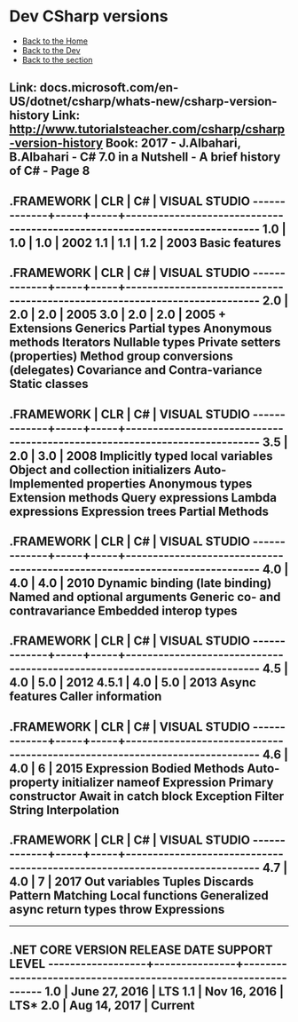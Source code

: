 # Dev CSharp versions

- [Back to the Home](../../../README.md)
- [Back to the Dev](../../README.md)
- [Back to the section](README.md)

Link: docs.microsoft.com/en-US/dotnet/csharp/whats-new/csharp-version-history
Link: http://www.tutorialsteacher.com/csharp/csharp-version-history
Book: 2017 - J.Albahari, B.Albahari - C# 7.0 in a Nutshell - A brief history of C# - Page 8
----------------------------------------------------------------------------------------------------
.FRAMEWORK   | CLR | C#  | VISUAL STUDIO
-------------+-----+-----+---------------------------------------------------------------------------
1.0          | 1.0 | 1.0 | 2002
1.1          | 1.1 | 1.2 | 2003
Basic features
----------------------------------------------------------------------------------------------------
.FRAMEWORK   | CLR | C#  | VISUAL STUDIO
-------------+-----+-----+---------------------------------------------------------------------------
2.0          | 2.0 | 2.0 | 2005
3.0          | 2.0 | 2.0 | 2005 + Extensions
Generics
Partial types
Anonymous methods
Iterators
Nullable types
Private setters (properties)
Method group conversions (delegates)
Covariance and Contra-variance
Static classes
----------------------------------------------------------------------------------------------------
.FRAMEWORK   | CLR | C#  | VISUAL STUDIO
-------------+-----+-----+---------------------------------------------------------------------------
3.5          | 2.0 | 3.0 | 2008
Implicitly typed local variables
Object and collection initializers
Auto-Implemented properties
Anonymous types
Extension methods
Query expressions
Lambda expressions
Expression trees
Partial Methods
----------------------------------------------------------------------------------------------------
.FRAMEWORK   | CLR | C#  | VISUAL STUDIO
-------------+-----+-----+---------------------------------------------------------------------------
4.0          | 4.0 | 4.0 | 2010
Dynamic binding (late binding)
Named and optional arguments
Generic co- and contravariance
Embedded interop types
----------------------------------------------------------------------------------------------------
.FRAMEWORK   | CLR | C#  | VISUAL STUDIO
-------------+-----+-----+---------------------------------------------------------------------------
4.5          | 4.0 | 5.0 | 2012
4.5.1        | 4.0 | 5.0 | 2013
Async features
Caller information
----------------------------------------------------------------------------------------------------
.FRAMEWORK   | CLR | C#  | VISUAL STUDIO
-------------+-----+-----+---------------------------------------------------------------------------
4.6          | 4.0 | 6   | 2015
Expression Bodied Methods
Auto-property initializer
nameof Expression
Primary constructor
Await in catch block
Exception Filter
String Interpolation
----------------------------------------------------------------------------------------------------
.FRAMEWORK   | CLR | C#  | VISUAL STUDIO
-------------+-----+-----+---------------------------------------------------------------------------
4.7          | 4.0 | 7   | 2017
Out variables
Tuples
Discards
Pattern Matching
Local functions
Generalized async return types
throw Expressions
----------------------------------------------------------------------------------------------------

----------------------------------------------------------------------------------------------------
.NET CORE VERSION  RELEASE DATE   SUPPORT LEVEL
------------------+---------------+-----------------------------------------------------------------
1.0               | June 27, 2016 | LTS
1.1               | Nov 16, 2016  | LTS*
2.0               | Aug 14, 2017  | Current
----------------------------------------------------------------------------------------------------
